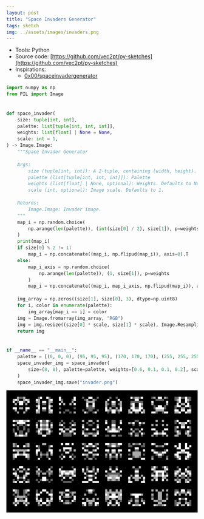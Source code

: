 ```yaml
---
layout: post
title: "Space Invaders Generator"
tags: sketch
img: ../assets/images/invaders.png
---
```


- Tools: Python
- Source code: [https://github.com/vec2pt/py-sketches](https://github.com/vec2pt/py-sketches)
- Inspirations:
    - [0x00/spaceinvadergenerator](https://github.com/0x00/spaceinvadergenerator)

```python
import numpy as np
from PIL import Image


def space_invader(
    size: tuple[int, int],
    palette: list[tuple[int, int, int]],
    weights: list[float] | None = None,
    scale: int = 1,
) -> Image.Image:
    """Space Invader Generator

    Args:
        size (tuple[int, int]): A 2-tuple, containing (width, height).
        palette (list[tuple[int, int, int]]): Palette
        weights (list[float] | None, optional): Weights. Defaults to None.
        scale (int, optional): Image scale. Defaults to 1.

    Returns:
        Image.Image: Invader image.
    """
    map_i = np.random.choice(
        np.arange(len(palette)), (int(size[0] / 2), size[1]), p=weights
    )
    print(map_i)
    if size[0] % 2 != 1:
        map_i = np.concatenate((map_i, np.flipud(map_i)), axis=0).T
    else:
        map_i_axis = np.random.choice(
            np.arange(len(palette)), (1, size[1]), p=weights
        )
        map_i = np.concatenate((map_i, map_i_axis, np.flipud(map_i)), axis=0).T

    img_array = np.zeros((size[1], size[0], 3), dtype=np.uint8)
    for i, color in enumerate(palette):
        img_array[map_i == i] = color
    img = Image.fromarray(img_array, "RGB")
    img = img.resize((size[0] * scale, size[1] * scale), Image.Resampling.BOX)
    return img


if __name__ == "__main__":
    palette = [(0, 0, 0), (95, 95, 95), (170, 170, 170), (255, 255, 255)]
    space_invader_img = space_invader(
        size=(8, 8), palette=palette, weights=[0.6, 0.1, 0.1, 0.2], scale=8
    )
    space_invader_img.save("invader.png")
```

![invaders1.png](../assets/images/invaders1.png)
